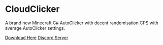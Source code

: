 # CloudClicker
A brand new Minecraft C# AutoClicker with decent randomisation CPS with average AutoClicker settings.

[Download Here](https://github.com/synbusted/CloudClicker/releases/tag/CloudClicker)
[Discord Server](https://dsc.gg/cloudclickergg)
